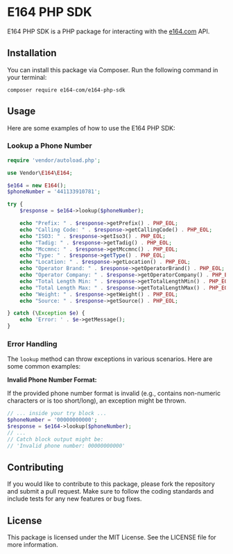 # E164 PHP SDK

E164 PHP SDK is a PHP package for interacting with the [e164.com](https://e164.com) API.

## Installation

You can install this package via Composer. Run the following command in your terminal:

```
composer require e164-com/e164-php-sdk
```

## Usage

Here are some examples of how to use the E164 PHP SDK:

### Lookup a Phone Number

```php
require 'vendor/autoload.php';

use Vendor\E164\E164;

$e164 = new E164();
$phoneNumber = '441133910781';

try {
    $response = $e164->lookup($phoneNumber);

    echo "Prefix: " . $response->getPrefix() . PHP_EOL;
    echo "Calling Code: " . $response->getCallingCode() . PHP_EOL;
    echo "ISO3: " . $response->getIso3() . PHP_EOL;
    echo "Tadig: " . $response->getTadig() . PHP_EOL;
    echo "Mccmnc: " . $response->getMccmnc() . PHP_EOL;
    echo "Type: " . $response->getType() . PHP_EOL;
    echo "Location: " . $response->getLocation() . PHP_EOL;
    echo "Operator Brand: " . $response->getOperatorBrand() . PHP_EOL;
    echo "Operator Company: " . $response->getOperatorCompany() . PHP_EOL;
    echo "Total Length Min: " . $response->getTotalLengthMin() . PHP_EOL;
    echo "Total Length Max: " . $response->getTotalLengthMax() . PHP_EOL;
    echo "Weight: " . $response->getWeight() . PHP_EOL;
    echo "Source: " . $response->getSource() . PHP_EOL;

} catch (\Exception $e) {
    echo 'Error: ' . $e->getMessage();
}
```

### Error Handling

The `lookup` method can throw exceptions in various scenarios. Here are some common examples:

**Invalid Phone Number Format:**

If the provided phone number format is invalid (e.g., contains non-numeric characters or is too short/long), an exception might be thrown.

```php
// ... inside your try block ...
$phoneNumber = '00000000000';
$response = $e164->lookup($phoneNumber);
// ...
// Catch block output might be:
// 'Invalid phone number: 00000000000'
```

## Contributing

If you would like to contribute to this package, please fork the repository and submit a pull request. Make sure to follow the coding standards and include tests for any new features or bug fixes.

## License

This package is licensed under the MIT License. See the LICENSE file for more information.